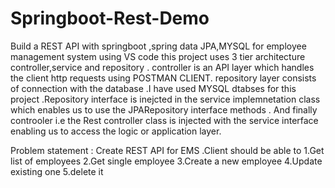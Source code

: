 # Springboot-Rest-Demo
Build  a REST API with springboot ,spring data JPA,MYSQL for employee management system using VS code
this project uses 3 tier architecture controller,service and repository .
controller is an API layer which handles the client http requests using POSTMAN CLIENT. repository layer consists of connection with the database .I have used MYSQL dtabses for this project .Repository interface is inejcted in the service implemnetation class which enables us to use the JPARepository interface methods .
And finally controoler i.e the Rest controller class is injected with the service interface enabling us to access the logic or application layer.

Problem statement : Create REST API for EMS .Client should be able to 
1.Get list of employees
2.Get single employee 
3.Create a new employee
4.Update existing one
5.delete it 



